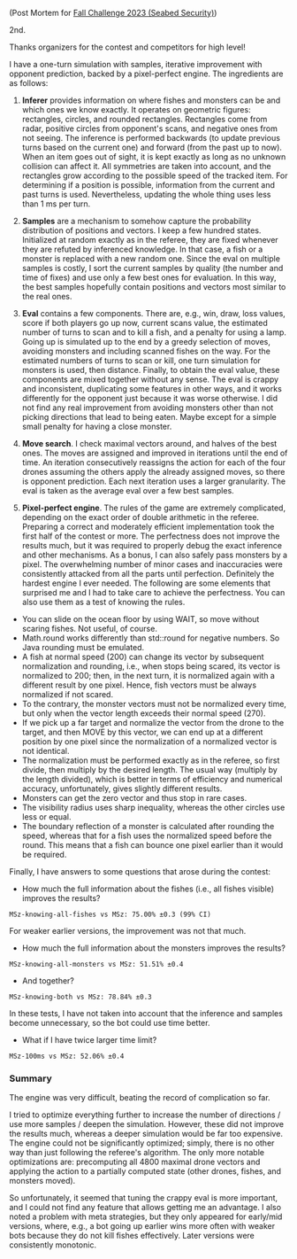 (Post Mortem for [Fall Challenge 2023 (Seabed Security)](https://www.codingame.com/contests/fall-challenge-2023))

2nd.

Thanks organizers for the contest and competitors for high level!

I have a one-turn simulation with samples, iterative improvement with opponent prediction, backed by a pixel-perfect engine. The ingredients are as follows:

1. **Inferer** provides information on where fishes and monsters can be and which ones we know exactly. It operates on geometric figures: rectangles, circles, and rounded rectangles. Rectangles come from radar, positive circles from opponent's scans, and negative ones from not seeing. The inference is performed backwards (to update previous turns based on the current one) and forward (from the past up to now). When an item goes out of sight, it is kept exactly as long as no unknown collision can affect it. All symmetries are taken into account, and the rectangles grow according to the possible speed of the tracked item. For determining if a position is possible, information from the current and past turns is used. Nevertheless, updating the whole thing uses less than 1 ms per turn.

2. **Samples** are a mechanism to somehow capture the probability distribution of positions and vectors. I keep a few hundred states. Initialized at random exactly as in the referee, they are fixed whenever they are refuted by inferenced knowledge. In that case, a fish or a monster is replaced with a new random one. Since the eval on multiple samples is costly, I sort the current samples by quality (the number and time of fixes) and use only a few best ones for evaluation. In this way, the best samples hopefully contain positions and vectors most similar to the real ones.

3. **Eval** contains a few components. There are, e.g., win, draw, loss values, score if both players go up now, current scans value, the estimated number of turns to scan and to kill a fish, and a penalty for using a lamp. Going up is simulated up to the end by a greedy selection of moves, avoiding monsters and including scanned fishes on the way. For the estimated numbers of turns to scan or kill, one turn simulation for monsters is used, then distance. Finally, to obtain the eval value, these components are mixed together without any sense. The eval is crappy and inconsistent, duplicating some features in other ways, and it works differently for the opponent just because it was worse otherwise.
I did not find any real improvement from avoiding monsters other than not picking directions that lead to being eaten. Maybe except for a simple small penalty for having a close monster.

4. **Move search**. I check maximal vectors around, and halves of the best ones. The moves are assigned and improved in iterations until the end of time. An iteration consecutively reassigns the action for each of the four drones assuming the others apply the already assigned moves, so there is opponent prediction. Each next iteration uses a larger granularity. The eval is taken as the average eval over a few best samples.

5. **Pixel-perfect engine**. The rules of the game are extremely complicated, depending on the exact order of double arithmetic in the referee. Preparing a correct and moderately efficient implementation took the first half of the contest or more. The perfectness does not improve the results much, but it was required to properly debug the exact inference and other mechanisms. As a bonus, I can also safely pass monsters by a pixel.
The overwhelming number of minor cases and inaccuracies were consistently attacked from all the parts until perfection. Definitely the hardest engine I ever needed. The following are some elements that surprised me and I had to take care to achieve the perfectness. You can also use them as a test of knowing the rules.

* You can slide on the ocean floor by using WAIT, so move without scaring fishes. Not useful, of course.
* Math.round works differently than std::round for negative numbers. So Java rounding must be emulated.
* A fish at normal speed (200) can change its vector by subsequent normalization and rounding, i.e., when stops being scared, its vector is normalized to 200; then, in the next turn, it is normalized again with a different result by one pixel. Hence, fish vectors must be always normalized if not scared.
* To the contrary, the monster vectors must not be normalized every time, but only when the vector length exceeds their normal speed (270).
* If we pick up a far target and normalize the vector from the drone to the target, and then MOVE by this vector, we can end up at a different position by one pixel since the normalization of a normalized vector is not identical.
* The normalization must be performed exactly as in the referee, so first divide, then multiply by the desired length. The usual way (multiply by the length divided), which is better in terms of efficiency and numerical accuracy, unfortunately, gives slightly different results.
* Monsters can get the zero vector and thus stop in rare cases.
* The visibility radius uses sharp inequality, whereas the other circles use less or equal.
* The boundary reflection of a monster is calculated after rounding the speed, whereas that for a fish uses the normalized speed before the round. This means that a fish can bounce one pixel earlier than it would be required.

Finally, I have answers to some questions that arose during the contest:

* How much the full information about the fishes (i.e., all fishes visible) improves the results?
  
`MSz-knowing-all-fishes vs MSz: 75.00% ±0.3 (99% CI)`

For weaker earlier versions, the improvement was not that much.

* How much the full information about the monsters improves the results?

`MSz-knowing-all-monsters vs MSz: 51.51% ±0.4`

* And together?

`MSz-knowing-both vs MSz: 78.84% ±0.3`

In these tests, I have not taken into account that the inference and samples become unnecessary, so the bot could use time better.

* What if I have twice larger time limit?

`MSz-100ms vs MSz: 52.06% ±0.4`

### Summary

The engine was very difficult, beating the record of complication so far.

I tried to optimize everything further to increase the number of directions / use more samples / deepen the simulation. However, these did not improve the results much, whereas a deeper simulation would be far too expensive. The engine could not be significantly optimized; simply, there is no other way than just following the referee's algorithm. The only more notable optimizations are: precomputing all 4800 maximal drone vectors and applying the action to a partially computed state (other drones, fishes, and monsters moved).

So unfortunately, it seemed that tuning the crappy eval is more important, and I could not find any feature that allows getting me an advantage. I also noted a problem with meta strategies, but they only appeared for early/mid versions, where, e.g., a bot going up earlier wins more often with weaker bots because they do not kill fishes effectively. Later versions were consistently monotonic.
